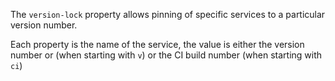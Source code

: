 The `version-lock` property allows pinning of specific services to a particular version number.

Each property is the name of the service, the value is either the version number or (when starting with `v`) or the CI build number (when starting with `ci`)